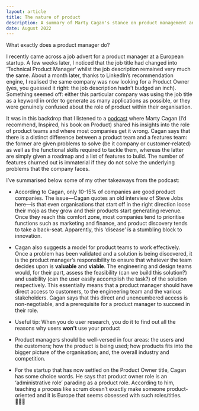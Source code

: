 ```yaml
---
layout: article
title: The nature of product
description: A summary of Marty Cagan's stance on product management and how to be a more product-led organisation.
date: August 2022
---
```


What exactly does a product manager do?

I recently came across a job advert for a product manager at a European startup. A few weeks later, I noticed that the job title had changed into ‘Technical Product Manager‘ whilst the job description remained very much the same. About a month later, thanks to LinkedIn’s recommendation engine, I realised the same company was now looking for a Product Owner (yes, you guessed it right: the job description hadn’t budged an inch). Something seemed off: either this particular company was using the job title as a keyword in order to generate as many applications as possible, or they were genuinely confused about the role of product within their organisation.

It was in this backdrop that I listened to a <a href="https://www.lennyspodcast.com/the-nature-of-product-marty-cagan-silicon-valley-product-group/#transcript" target="_blank">podcast</a> where Marty Cagan (I’d recommend, Inspired, his book on Product) shared his insights into the role of product teams and where most companies get it wrong. Cagan says that there is a distinct difference between a product team and a features team: the former are given problems to solve (be it company or customer-related) as well as the functional skills required to tackle them, whereas the latter are simply given a roadmap and a list of features to build. The number of features churned out is immaterial if they do not solve the underlying problems that the company faces.

I’ve summarised below some of my other takeaways from the podcast:


- According to Cagan, only 10-15% of companies are good product companies. The issue—Cagan quotes an old interview of Steve Jobs here—is that even organisations that start off in the right direction loose their mojo as they grow and their products start generating revenue. Once they reach this comfort zone, most companies tend to prioritise functions such as marketing and finance, and product discovery tends to take a back-seat. Apparently, this ‘disease’ is a stumbling block to innovation.


- Cagan also suggests a model for product teams to work effectively. Once a problem has been validated and a solution is being discovered, it is the product manager’s responsibility to ensure that whatever the team decides upon is **valuable** and **viable**. The engineering and design teams would, for their part, assess the feasibility (can we build this solution?) and usability (can the user easily accomplish the task?) of the solution respectively. This essentially means that a product manager should have direct access to customers, to the engineering team and the various stakeholders. Cagan says that this direct and unencumbered access is non-negotiable, and a prerequisite for a product manager to succeed in their role.

- Useful tip: When you do user research, you do it to find out all the reasons why users **won’t** use your product

- Product managers should be well-versed in four areas: the users and the customers; how the product is being used; how products fits into the bigger picture of the organisation; and, the overall industry and competition.

- For the startup that has now settled on the Product Owner title, Cagan has some choice words. He says that product owner role is an ‘administrative role’ parading as a product role. According to him, teaching a process like scrum doesn’t exactly make someone product-oriented and it is Europe that seems obsessed with such roles/titles. 🤷🏽‍♂️
